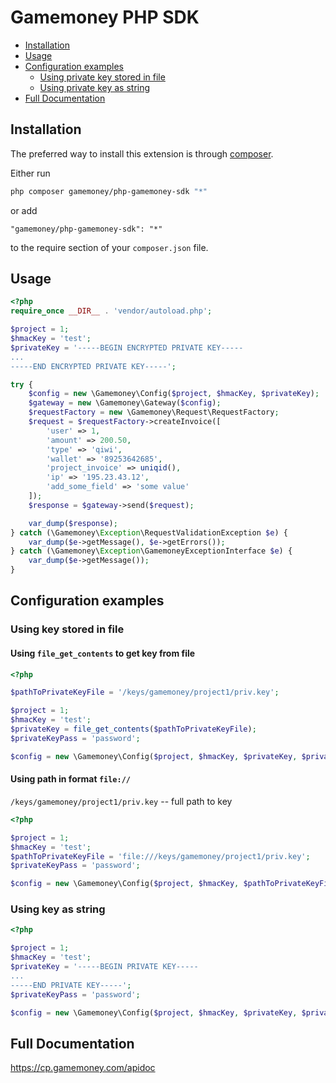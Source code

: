 # Gamemoney PHP SDK

* [Installation](#installation)
* [Usage](#usage)
* [Configuration examples](#config-examples)
    * [Using private key stored in file](#using-key-stored-in-file)
    * [Using private key as string](#using-key-as-string)
* [Full Documentation](#full-documentation)

## Installation

The preferred way to install this extension is through [composer](http://getcomposer.org/download/).

Either run

```sh
php composer gamemoney/php-gamemoney-sdk "*"
```

or add

```
"gamemoney/php-gamemoney-sdk": "*"
```

to the require section of your `composer.json` file.

## Usage

```php
<?php
require_once __DIR__ . 'vendor/autoload.php';

$project = 1;
$hmacKey = 'test';
$privateKey = '-----BEGIN ENCRYPTED PRIVATE KEY-----
...
-----END ENCRYPTED PRIVATE KEY-----';

try {
    $config = new \Gamemoney\Config($project, $hmacKey, $privateKey);
    $gateway = new \Gamemoney\Gateway($config);
    $requestFactory = new \Gamemoney\Request\RequestFactory;
    $request = $requestFactory->createInvoice([
        'user' => 1,
        'amount' => 200.50,
        'type' => 'qiwi',
        'wallet' => '89253642685',
        'project_invoice' => uniqid(),
        'ip' => '195.23.43.12',
        'add_some_field' => 'some value'
    ]);
    $response = $gateway->send($request);

    var_dump($response);
} catch (\Gamemoney\Exception\RequestValidationException $e) {
    var_dump($e->getMessage(), $e->getErrors());
} catch (\Gamemoney\Exception\GamemoneyExceptionInterface $e) {
    var_dump($e->getMessage());
}
```
## Configuration examples

### Using key stored in file

#### Using `file_get_contents` to get key from file
```php
<?php

$pathToPrivateKeyFile = '/keys/gamemoney/project1/priv.key';

$project = 1;
$hmacKey = 'test';
$privateKey = file_get_contents($pathToPrivateKeyFile);
$privateKeyPass = 'password';

$config = new \Gamemoney\Config($project, $hmacKey, $privateKey, $privateKeyPass);
```
#### Using path in format `file://`

`/keys/gamemoney/project1/priv.key` -- full path to key

```php
<?php

$project = 1;
$hmacKey = 'test';
$pathToPrivateKeyFile = 'file:///keys/gamemoney/project1/priv.key';
$privateKeyPass = 'password';

$config = new \Gamemoney\Config($project, $hmacKey, $pathToPrivateKeyFile, $privateKeyPass);
```

### Using key as string
```php
<?php

$project = 1;
$hmacKey = 'test';
$privateKey = '-----BEGIN PRIVATE KEY-----
...
-----END PRIVATE KEY-----';
$privateKeyPass = 'password';

$config = new \Gamemoney\Config($project, $hmacKey, $privateKey, $privateKeyPass);
```
## Full Documentation

https://cp.gamemoney.com/apidoc
